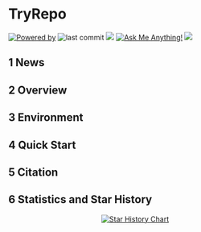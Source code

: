 # TryRepo

[![Powered by](https://img.shields.io/badge/Based_on-Pytorch-blue?logo=pytorch)](https://pytorch.org/) 
![last commit](https://img.shields.io/github/last-commit/JumpFlying/TryRepo)
![](https://img.shields.io/github/repo-size/JumpFlying/TryRepo?color=green)
[![Ask Me Anything!](https://img.shields.io/badge/Official%20-Yes-1abc9c.svg)](https://github.com/JumpFlying)
![](https://img.shields.io/github/stars/JumpFlying/TryRepo)

## 1 News


## 2 Overview


## 3 Environment


## 4 Quick Start


## 5 Citation


## 6 Statistics and Star History

<div align="center">

[![Star History Chart](https://api.star-history.com/svg?repos=JumpFlying/TryRepo&type=Date)](https://star-history.com/#JumpFlying/TryRepo&Date)
